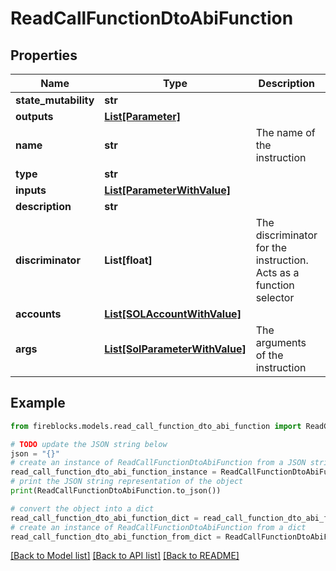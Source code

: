 # ReadCallFunctionDtoAbiFunction


## Properties

Name | Type | Description | Notes
------------ | ------------- | ------------- | -------------
**state_mutability** | **str** |  | 
**outputs** | [**List[Parameter]**](Parameter.md) |  | [optional] 
**name** | **str** | The name of the instruction | 
**type** | **str** |  | 
**inputs** | [**List[ParameterWithValue]**](ParameterWithValue.md) |  | 
**description** | **str** |  | [optional] 
**discriminator** | **List[float]** | The discriminator for the instruction. Acts as a function selector | 
**accounts** | [**List[SOLAccountWithValue]**](SOLAccountWithValue.md) |  | 
**args** | [**List[SolParameterWithValue]**](SolParameterWithValue.md) | The arguments of the instruction | 

## Example

```python
from fireblocks.models.read_call_function_dto_abi_function import ReadCallFunctionDtoAbiFunction

# TODO update the JSON string below
json = "{}"
# create an instance of ReadCallFunctionDtoAbiFunction from a JSON string
read_call_function_dto_abi_function_instance = ReadCallFunctionDtoAbiFunction.from_json(json)
# print the JSON string representation of the object
print(ReadCallFunctionDtoAbiFunction.to_json())

# convert the object into a dict
read_call_function_dto_abi_function_dict = read_call_function_dto_abi_function_instance.to_dict()
# create an instance of ReadCallFunctionDtoAbiFunction from a dict
read_call_function_dto_abi_function_from_dict = ReadCallFunctionDtoAbiFunction.from_dict(read_call_function_dto_abi_function_dict)
```
[[Back to Model list]](../README.md#documentation-for-models) [[Back to API list]](../README.md#documentation-for-api-endpoints) [[Back to README]](../README.md)


